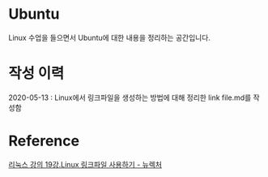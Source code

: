 # Ubuntu
  
Linux 수업을 들으면서 Ubuntu에 대한 내용을 정리하는 공간입니다.  
  
# 작성 이력
  
2020-05-13 : Linux에서 링크파일을 생성하는 방법에 대해 정리한 link file.md를 작성함  
  
# Reference
  
<a href = "https://youtu.be/PJaI-Gpa0nw" target = "_blank" rel = "web-app">리눅스 강의 19강.Linux 링크파일 사용하기 - 뉴렉처</a>  
